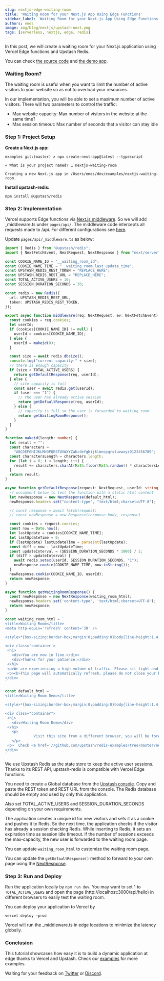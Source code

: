 ```yaml
---
slug: nextjs-edge-waiting-room
title: 'Waiting Room for your Next.js App Using Edge Functions'
sidebar_label: 'Waiting Room for your Next.js App Using Edge Functions'
authors: enes
image: img/blog/nextjs/upstash-next.png
tags: [serverless, nextjs, edge, redis]
---
```


In this post, we will create a waiting room for your Next.js application using Vercel Edge functions and Upstash Redis.

You can check [the source code](https://github.com/upstash/redis-examples/tree/master/nextjs-waiting-room) and [the demo app](https://nextjs-waiting-room.vercel.app/api/hello).

### Waiting Room?

The waiting room is useful when you want to limit the number of active visitors to your website so as not to overload your resources.

In our implementation, you will be able to set a maximum number of active visitors. There will two parameters to control the traffic:

* Max website capacity: Max number of visitors in the website at the same time?
* Max session timeout: Max number of seconds that a visitor can stay idle

<!-- truncate -->

### Step 1: Project Setup

**Create a Next.js app:**
```shell
examples git:(master) ✗ npx create-next-app@latest --typescript

✔ What is your project named? … nextjs-waiting-room

Creating a new Next.js app in /Users/enes/dev/examples/nextjs-waiting-room.
```

**Install upstash-redis:**
```shell
npm install @upstash/redis
```


### Step 2: Implementation

Vercel supports Edge functions via [Next.js middleware](https://nextjs.org/docs/middleware). So we will add _middleware.ts under `pages/api/`. The middleware code intercepts all requests made to /api. For different configurations see [here](https://vercel.com/docs/concepts/functions/edge-functions#middleware-running-order).

Update `pages/api/_middleware.ts` as below:


```typescript
import { Redis } from "@upstash/redis";
import { NextFetchEvent, NextRequest, NextResponse } from "next/server";

const COOKIE_NAME_ID = "__waiting_room_id";
const COOKIE_NAME_TIME = "__waiting_room_last_update_time";
const UPSTASH_REDIS_REST_TOKEN = "REPLACE_HERE";
const UPSTASH_REDIS_REST_URL = "REPLACE_HERE";
const TOTAL_ACTIVE_USERS = 10;
const SESSION_DURATION_SECONDS = 30;

const redis = new Redis({
  url: UPSTASH_REDIS_REST_URL,
  token: UPSTASH_REDIS_REST_TOKEN,
});

export async function middleware(req: NextRequest, ev: NextFetchEvent) {
  const cookies = req.cookies;
  let userId;
  if (cookies[COOKIE_NAME_ID] != null) {
    userId = cookies[COOKIE_NAME_ID];
  } else {
    userId = makeid(8);
  }

  const size = await redis.dbsize();
  console.log("current capacity:" + size);
  // there is enough capacity
  if (size < TOTAL_ACTIVE_USERS) {
    return getDefaultResponse(req, userId);
  } else {
    // site capacity is full
    const user = await redis.get(userId);
    if (user === "1") {
      // the user has already active session
      return getDefaultResponse(req, userId);
    } else {
      // capacity is full so the user is forwarded to waiting room
      return getWaitingRoomResponse();
    }
  }
}

function makeid(length: number) {
  let result = "";
  const characters =
    "ABCDEFGHIJKLMNOPQRSTUVWXYZabcdefghijklmnopqrstuvwxyz0123456789";
  const charactersLength = characters.length;
  for (let i = 0; i < length; i++) {
    result += characters.charAt(Math.floor(Math.random() * charactersLength));
  }
  return result;
}

async function getDefaultResponse(request: NextRequest, userId: string) {
  // uncomment below to test the function with a static html content
  let newResponse = new NextResponse(default_html);
  newResponse.headers.set("content-type", "text/html;charset=UTF-8");

  // const response = await fetch(request)
  // const newResponse = new Response(response.body, response)

  const cookies = request.cookies;
  const now = Date.now();
  let lastUpdate = cookies[COOKIE_NAME_TIME];
  let lastUpdateTime = 0;
  if (lastUpdate) lastUpdateTime = parseInt(lastUpdate);
  const diff = now - lastUpdateTime;
  const updateInterval = (SESSION_DURATION_SECONDS * 1000) / 2;
  if (diff > updateInterval) {
    await redis.setex(userId, SESSION_DURATION_SECONDS, "1");
    newResponse.cookie(COOKIE_NAME_TIME, now.toString());
  }
  newResponse.cookie(COOKIE_NAME_ID, userId);
  return newResponse;
}

async function getWaitingRoomResponse() {
  const newResponse = new NextResponse(waiting_room_html);
  newResponse.headers.set('content-type', 'text/html;charset=UTF-8');
  return newResponse;
}

const waiting_room_html = `
<title>Waiting Room</title>
<meta http-equiv='refresh' content='30' />

<style>*{box-sizing:border-box;margin:0;padding:0}body{line-height:1.4;font-size:1rem;font-family:ui-sans-serif,system-ui,-apple-system,BlinkMacSystemFont,"Segoe UI",Roboto,"Helvetica Neue",Arial,"Noto Sans",sans-serif;padding:2rem;display:grid;place-items:center;min-height:100vh}.container{width:100%;max-width:800px}p{margin-top:.5rem}</style>

<div class='container'>
 <h1>
   <div>You are now in line.</div>
   <div>Thanks for your patience.</div>
 </h1>
 <p>We are experiencing a high volume of traffic. Please sit tight and we will let you in soon. </p>
 <p><b>This page will automatically refresh, please do not close your browser.</b></p>
</div>
`

const default_html = `
<title>Waiting Room Demo</title>

<style>*{box-sizing:border-box;margin:0;padding:0}body{line-height:1.4;font-size:1rem;font-family:ui-sans-serif,system-ui,-apple-system,BlinkMacSystemFont,"Segoe UI",Roboto,"Helvetica Neue",Arial,"Noto Sans",sans-serif;padding:2rem;display:grid;place-items:center;min-height:100vh}.container{width:100%;max-width:800px}p{margin-top:.5rem}</style>

<div class="container">
 <h1>
   <div>Waiting Room Demo</div>
 </h1>
   <p>
             Visit this site from a different browser, you will be forwarded to the waiting room when the capacity is full.
   </p>
 <p>  Check <a href='//github.com/upstash/redis-examples/tree/master/nextjs-waiting-room' style={{"color": "blue"}}>this project </a> to set up a waiting room for your website.</p>
</div>
`
```


We use Upstash Redis as the state store to keep the active user sessions. Thanks to its REST API, upstash-redis is compatible with Vercel Edge functions.

You need to create a Global database from the [Upstash console](https://console.upstash.com). Copy and paste the REST token and REST URL from the console. The Redis database should be empty and used by only this application.

Also set TOTAL_ACTIVE_USERS and SESSION_DURATION_SECONDS depending on your own requirements.

The application creates a unique id for new visitors and sets it as a cookie and pushes it to Redis. So the next time, the application checks if the visitor has already a session checking Redis. While inserting to Redis, it sets an expiration time as session idle timeout. If the number of sessions exceeds the max-capacity, the new user is forwarded to the waiting room page.

You can update `waiting_room_html` to customize the waiting room page.

You can update the `getDefaultResponse()` method to forward to your own page using the [NextResponse](https://vercel.com/docs/concepts/functions/edge-functions#nextresponse).


### Step 3: Run and Deploy

Run the application locally by `npm run dev`. You may want to set 1 to `TOTAL_ACTIVE_USERS` and open the page (http://localhost:3000/api/hello) in different browsers to easily test the waiting room.

You can deploy your application to Vercel by

`vercel deploy –prod`

Vercel will run the _middleware.ts in edge locations to minimize the latency globally.


### Conclusion

This tutorial showcases how easy it is to build a dynamic application at edge thanks to Vercel and Upstash. Check our [examples](https://docs.upstash.com/redis/redis/examples) for more examples.

Waiting for your feedback on [Twitter](https://twitter.com/upstash) or [Discord](https://discord.gg/w9SenAtbme).
